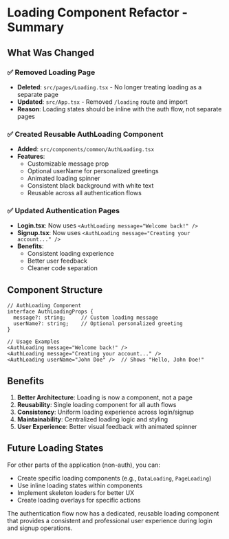 # Loading Component Refactor - Summary

## What Was Changed

### ✅ **Removed Loading Page**

- **Deleted**: `src/pages/Loading.tsx` - No longer treating loading as a separate page
- **Updated**: `src/App.tsx` - Removed `/loading` route and import
- **Reason**: Loading states should be inline with the auth flow, not separate pages

### ✅ **Created Reusable AuthLoading Component**

- **Added**: `src/components/common/AuthLoading.tsx`
- **Features**:
  - Customizable message prop
  - Optional userName for personalized greetings
  - Animated loading spinner
  - Consistent black background with white text
  - Reusable across all authentication flows

### ✅ **Updated Authentication Pages**

- **Login.tsx**: Now uses `<AuthLoading message="Welcome back!" />`
- **Signup.tsx**: Now uses `<AuthLoading message="Creating your account..." />`
- **Benefits**:
  - Consistent loading experience
  - Better user feedback
  - Cleaner code separation

## Component Structure

```tsx
// AuthLoading Component
interface AuthLoadingProps {
  message?: string;     // Custom loading message
  userName?: string;    // Optional personalized greeting
}

// Usage Examples
<AuthLoading message="Welcome back!" />
<AuthLoading message="Creating your account..." />
<AuthLoading userName="John Doe" />  // Shows "Hello, John Doe!"
```

## Benefits

1. **Better Architecture**: Loading is now a component, not a page
2. **Reusability**: Single loading component for all auth flows
3. **Consistency**: Uniform loading experience across login/signup
4. **Maintainability**: Centralized loading logic and styling
5. **User Experience**: Better visual feedback with animated spinner

## Future Loading States

For other parts of the application (non-auth), you can:

- Create specific loading components (e.g., `DataLoading`, `PageLoading`)
- Use inline loading states within components
- Implement skeleton loaders for better UX
- Create loading overlays for specific actions

The authentication flow now has a dedicated, reusable loading component that provides a consistent and professional user experience during login and signup operations.
